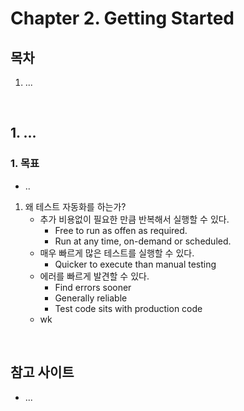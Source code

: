 ﻿# Chapter 2. Getting Started

## 목차
1. ...

<br/>

## **1. ...**
### 1. 목표
- ..

1. 왜 테스트 자동화를 하는가?
   - 추가 비용없이 필요한 만큼 반복해서 실행할 수 있다.   
     - Free to run as offen as required.
     - Run at any time, on-demand or scheduled.
   - 매우 빠르게 많은 테스트를 실행할 수 있다.
     - Quicker to execute than manual testing
   - 에러를 빠르게 발견할 수 있다.
     - Find errors sooner
     - Generally reliable
     - Test code sits with production code
   - wk
   
<br/>

## 참고 사이트
- ...